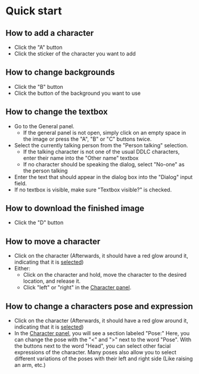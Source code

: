 # Quick start

## How to add a character

- Click the "A" button
- Click the sticker of the character you want to add

## How to change backgrounds

- Click the "B" button
- Click the button of the background you want to use

## How to change the textbox

- Go to the General panel.
  - If the general panel is not open, simply click on an empty space in the image or press the "A", "B" or "C" buttons twice.
- Select the currently talking person from the "Person talking" selection.
  - If the talking character is not one of the usual DDLC characters, enter their name into the "Other name" textbox
  - If no character should be speaking the dialog, select "No-one" as the person talking
- Enter the text that should appear in the dialog box into the "Dialog" input field.
- If no textbox is visible, make sure "Textbox visible?" is checked.

## How to download the finished image

- Click the "D" button

## How to move a character

- Click on the character (Afterwards, it should have a red glow around it, indicating that it is [selected](selection.md))
- Either:
  - Click on the character and hold, move the character to the desired location, and release it.
  - Click "left" or "right" in the [Character panel](panels/character_panel.md).

## How to change a characters pose and expression

- Click on the character (Afterwards, it should have a red glow around it, indicating that it is [selected](selection))
- In the [Character panel](panels/character_panel.md), you will see a section labeled "Pose:"
  Here, you can change the pose with the "<" and ">" next to the word "Pose".
  With the buttons next to the word "Head", you can select other facial expressions of the character.
  Many poses also allow you to select different variations of the poses with their left and right side (Like raising an arm, etc.)

